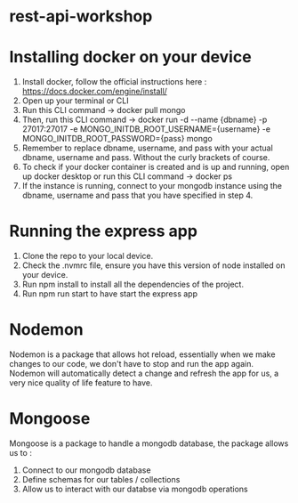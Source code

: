 # rest-api-workshop

# Installing docker on your device 
  1) Install docker, follow the official instructions here : https://docs.docker.com/engine/install/
  2) Open up your terminal or CLI
  3) Run this CLI command -> docker pull mongo
  4) Then, run this CLI command -> docker run -d --name {dbname} -p 27017:27017 -e MONGO_INITDB_ROOT_USERNAME={username} -e MONGO_INITDB_ROOT_PASSWORD={pass} mongo
  5) Remember to replace dbname, username, and pass with your actual dbname, username and pass. Without the curly brackets of course.
  6) To check if your docker container is created and is up and running, open up docker desktop or run this CLI command -> docker ps
  7) If the instance is running, connect to your mongodb instance using the dbname, username and pass that you have specified in step 4.


# Running the express app 
  1) Clone the repo to your local device.
  2) Check the .nvmrc file, ensure you have this version of node installed on your device.
  3) Run npm install to install all the dependencies of the project.
  4) Run npm run start to have start the express app

# Nodemon
Nodemon is a package that allows hot reload, essentially when we make changes to our code, we don't have to stop and run the app again. Nodemon will automatically detect a change and refresh the app for us, a very nice quality of life feature to have. 

# Mongoose 
Mongoose is a package to handle a mongodb database, the package allows us to : 
1) Connect to our mongodb database
2) Define schemas for our tables / collections
3) Allow us to interact with our databse via mongodb operations

